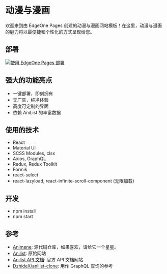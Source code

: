 # 动漫与漫画

欢迎来到由 EdgeOne Pages 创建的动漫与漫画网站模板！在这里，动漫与漫画的魅力将以最便捷和个性化的方式呈现给您。

## 部署

[![使用 EdgeOne Pages 部署](https://cdnstatic.tencentcs.com/edgeone/pages/deploy.svg)](https://console.cloud.tencent.com/edgeone/pages/new?template=animene)

## 强大的功能亮点

- 一键部署，即刻拥有
- 无广告，纯净体验
- 高度可定制的界面
- 依赖 AniList 的丰富数据

## 使用的技术

- React
- Material UI
- SCSS Modules, clsx
- Axios, GraphQL
- Redux, Redux Toolkit
- Formik
- react-select
- react-lazyload, react-infinite-scroll-component (无限加载)

## 开发

- npm install
- npm start

## 参考

- [Animene](https://github.com/hoangtien1005/animene): 源代码仓库，如果喜欢，请给它一个星星。
- [Anilist](https://anilist.co): 原始网站
- [Anilist API 文档](https://anilist.gitbook.io/anilist-apiv2-docs/): 官方 API 文档网站
- [DzhideX/anilist-clone](https://github.com/DzhideX/anilist-clone.git): 用作 GraphQL 查询的参考
